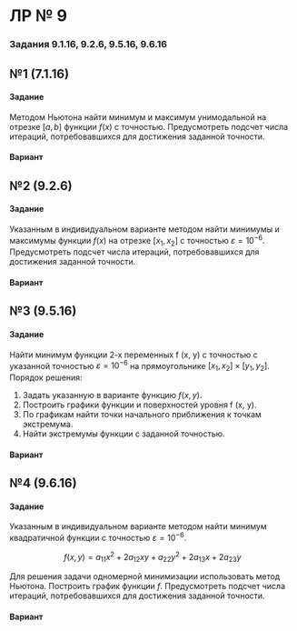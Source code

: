 # ЛР № 9

### Задания 9.1.16, 9.2.6, 9.5.16, 9.6.16

## №1 (7.1.16)
#### Задание
Методом Ньютона найти минимум и максимум унимодальной на отрезке $[a,b]$ функции $f(x)$ с точностью.
Предусмотреть подсчет числа итераций, потребовавшихся для достижения заданной точности.

#### Вариант


## №2 (9.2.6)
#### Задание
Указанным в индивидуальном варианте методом найти минимумы и максимумы функции 
$f(x)$ на отрезке $[x_1, x_2]$ с точностью $\varepsilon = 10^{-6}$.
Предусмотреть подсчет числа итераций, потребовавшихся для достижения заданной точности.
#### Вариант


## №3 (9.5.16)
#### Задание
Найти минимум функции 2-х переменных f (x, y) с точностью с указанной точностью
$\varepsilon = 10^{-6}$ на прямоугольнике $[x_1, x_2] \times [y_1, y_2]$.
Порядок решения:
1. Задать указанную в варианте функцию $f(x, y)$.
2. Построить графики функции и поверхностей уровня f (x, y).
3. По графикам найти точки начального приближения к точкам экстремума.
4. Найти экстремумы функции c заданной точностью.

#### Вариант


## №4 (9.6.16)
#### Задание
Указанным в индивидуальном варианте методом найти минимум квадратичной функции с точностью $\varepsilon = 10^{-6}$.

$$f(x, y) = a_{11}x^2 + 2a_{12}xy + a_{22}y^2 + 2a_{13}x + 2a_{23}y$$

Для решения задачи одномерной минимизации использовать метод Ньютона. Построить график функции $f$.
Предусмотреть подсчет числа итераций, потребовавшихся для достижения заданной точности.

#### Вариант